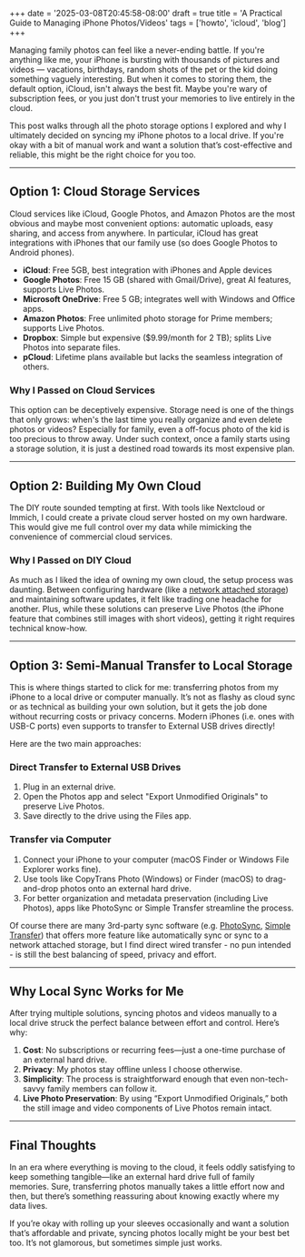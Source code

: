 +++
date = '2025-03-08T20:45:58-08:00'
draft = true
title = 'A Practical Guide to Managing iPhone Photos/Videos'
tags = ['howto', 'icloud', 'blog']
+++

Managing family photos can feel like a never-ending battle. If you're anything like me, your iPhone is bursting with thousands of pictures and videos — vacations, birthdays, random shots of the pet or the kid doing something vaguely interesting. But when it comes to storing them, the default option, iCloud, isn't always the best fit. Maybe you're wary of subscription fees, or you just don't trust your memories to live entirely in the cloud.

This post walks through all the photo storage options I explored and why I ultimately decided on syncing my iPhone photos to a local drive. If you're okay with a bit of manual work and want a solution that’s cost-effective and reliable, this might be the right choice for you too.

---

## Option 1: Cloud Storage Services

Cloud services like iCloud, Google Photos, and Amazon Photos are the most obvious and maybe most convenient options: automatic uploads, easy sharing, and access from anywhere. In particular, iCloud has great integrations with iPhones that our family use (so does Google Photos to Android phones). 

- **iCloud**: Free 5GB, best integration with iPhones and Apple devices
- **Google Photos**: Free 15 GB (shared with Gmail/Drive), great AI features, supports Live Photos.
- **Microsoft OneDrive**: Free 5 GB; integrates well with Windows and Office apps.
- **Amazon Photos**: Free unlimited photo storage for Prime members; supports Live Photos.
- **Dropbox**: Simple but expensive ($9.99/month for 2 TB); splits Live Photos into separate files.
- **pCloud**: Lifetime plans available but lacks the seamless integration of others.

### Why I Passed on Cloud Services
This option can be deceptively expensive. Storage need is one of the things that only grows: when's the last time you really organize and even delete photos or videos? Especially for family, even a off-focus photo of the kid is too precious to throw away. Under such context, once a family starts using a storage solution, it is just a destined road towards its most expensive plan.

---

## Option 2: Building My Own Cloud

The DIY route sounded tempting at first. With tools like Nextcloud or Immich, I could create a private cloud server hosted on my own hardware. This would give me full control over my data while mimicking the convenience of commercial cloud services.

### Why I Passed on DIY Cloud
As much as I liked the idea of owning my own cloud, the setup process was daunting. Between configuring hardware (like a [network attached storage](https://en.wikipedia.org/wiki/Network-attached_storage)) and maintaining software updates, it felt like trading one headache for another. Plus, while these solutions can preserve Live Photos (the iPhone feature that combines still images with short videos), getting it right requires technical know-how.

---

## Option 3: Semi-Manual Transfer to Local Storage

This is where things started to click for me: transferring photos from my iPhone to a local drive or computer manually. It’s not as flashy as cloud sync or as technical as building your own solution, but it gets the job done without recurring costs or privacy concerns. Modern iPhones (i.e. ones with USB-C ports) even supports to transfer to External USB drives directly!

Here are the two main approaches:

### Direct Transfer to External USB Drives
1. Plug in an external drive.
2. Open the Photos app and select "Export Unmodified Originals" to preserve Live Photos.
3. Save directly to the drive using the Files app.

### Transfer via Computer
1. Connect your iPhone to your computer (macOS Finder or Windows File Explorer works fine).
2. Use tools like CopyTrans Photo (Windows) or Finder (macOS) to drag-and-drop photos onto an external hard drive.
3. For better organization and metadata preservation (including Live Photos), apps like PhotoSync or Simple Transfer streamline the process.

Of course there are many 3rd-party sync software (e.g. [PhotoSync](https://www.photosync-app.com/home), [Simple Transfer](https://rambax.com/simpletransfer)) that offers more feature like automatically sync or sync to a network attached storage, but I find direct wired transfer - no pun intended - is still the best balancing of speed, privacy and effort. 

---

## Why Local Sync Works for Me

After trying multiple solutions, syncing photos and videos manually to a local drive struck the perfect balance between effort and control. Here’s why:

1. **Cost**: No subscriptions or recurring fees—just a one-time purchase of an external hard drive.
2. **Privacy**: My photos stay offline unless I choose otherwise.
3. **Simplicity**: The process is straightforward enough that even non-tech-savvy family members can follow it.
4. **Live Photo Preservation**: By using “Export Unmodified Originals,” both the still image and video components of Live Photos remain intact.

---

## Final Thoughts

In an era where everything is moving to the cloud, it feels oddly satisfying to keep something tangible—like an external hard drive full of family memories. Sure, transferring photos manually takes a little effort now and then, but there’s something reassuring about knowing exactly where my data lives.

If you’re okay with rolling up your sleeves occasionally and want a solution that’s affordable and private, syncing photos locally might be your best bet too. It’s not glamorous, but sometimes simple just works.
